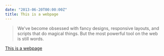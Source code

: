 ```yaml
---
date: "2013-06-20T00:00:00Z"
title: This is a webpage
---
```


> We've become obsessed with fancy designs, responsive layouts, and scripts that do magical things.
> But the most powerful tool on the web is still words.

[This is a webpage](http://justinjackson.ca/words.html)